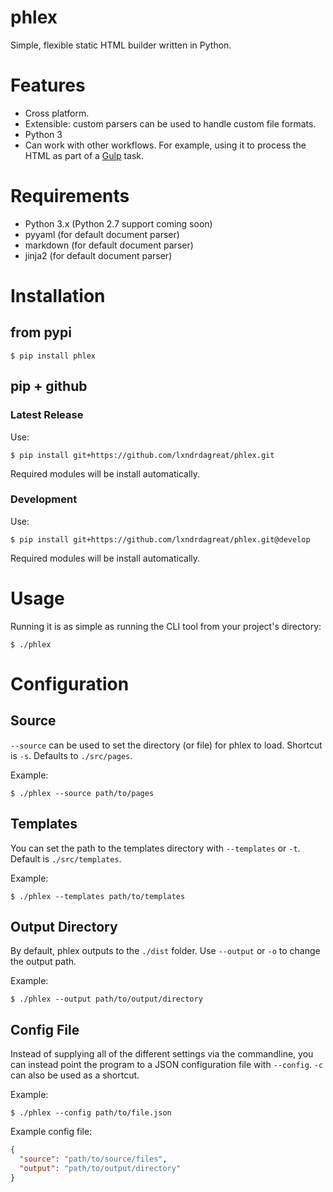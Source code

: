 # phlex
Simple, flexible static HTML builder written in Python.

# Features
- Cross platform.
- Extensible: custom parsers can be used to handle custom file formats.
- Python 3
- Can work with other workflows. For example, using it to process the HTML
as part of a [Gulp](https://gulpjs.com/) task.

# Requirements

- Python 3.x (Python 2.7 support coming soon)
- pyyaml (for default document parser)
- markdown (for default document parser)
- jinja2 (for default document parser)

# Installation

## from pypi

    $ pip install phlex

## pip + github

### Latest Release
Use:

    $ pip install git+https://github.com/lxndrdagreat/phlex.git
  
Required modules will be install automatically.
 
### Development
Use:

    $ pip install git+https://github.com/lxndrdagreat/phlex.git@develop

Required modules will be install automatically.

# Usage

Running it is as simple as running the CLI tool from your project's directory:

    $ ./phlex
    
# Configuration

## Source
`--source` can be used to set the directory (or file) for phlex to load.
 Shortcut is `-s`. Defaults to `./src/pages`.

Example:

    $ ./phlex --source path/to/pages
    
## Templates
You can set the path to the templates directory with `--templates` or `-t`.
Default is `./src/templates`.

Example:

    $ ./phlex --templates path/to/templates
    
## Output Directory
By default, phlex outputs to the `./dist` folder. Use `--output` or `-o`
to change the output path.

Example:

    $ ./phlex --output path/to/output/directory
    
## Config File
Instead of supplying all of the different settings via the commandline, you can instead
point the program to a JSON configuration file with `--config`. `-c` can also be used 
as a shortcut.

Example:
    
    $ ./phlex --config path/to/file.json
    
Example config file:
```json
{
  "source": "path/to/source/files",
  "output": "path/to/output/directory"
}
```